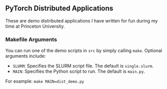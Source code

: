 ## PyTorch Distributed Applications

These are demo distributed applications I have written for fun during my time at Princeton University.

### Makefile Arguments

You can run one of the demo scripts in `src` by simply calling `make`. Optional arguments include:

- `SLURM`: Specifies the SLURM script file. The default is `single.slurm`.
- `MAIN`: Specifies the Python script to run. The default is `main.py`.

For example:
  `make MAIN=dist_demo.py`

